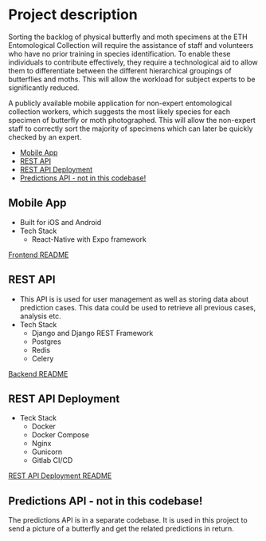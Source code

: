 # Project description

Sorting the backlog of physical butterfly and moth specimens at the ETH Entomological Collection will require the assistance of staff and volunteers who have no prior training in species 
identification. To enable these individuals to contribute effectively, they require a technological aid to allow them to differentiate between the different hierarchical groupings of 
butterflies and moths. This will allow the workload for subject experts to be significantly reduced.

A publicly available mobile application for non-expert entomological collection workers, which suggests the most likely species for each specimen of butterfly or moth photographed. This 
will allow the non-expert staff to correctly sort the majority of specimens which can later be quickly checked by an expert.

- [Mobile App](#mobile-app)
- [REST API](#rest-api)
- [REST API Deployment](#rest-api-deployment)
- [Predictions API - not in this codebase!](#predictions-api---not-in-this-codebase!)

## Mobile App
- Built for iOS and Android
- Tech Stack
    - React-Native with Expo framework

[Frontend README](./frontend/README.md)

## REST API
- This API is is used for user management as well as storing data about prediction cases. This data could be used to retrieve all previous
cases, analysis etc.
- Tech Stack
    - Django and Django REST Framework
    - Postgres
    - Redis
    - Celery

[Backend README](./backend/README.md)

## REST API Deployment
- Teck Stack
    - Docker
    - Docker Compose
    - Nginx
    - Gunicorn
    - Gitlab CI/CD

[REST API Deployment README](./backend/README_deployment.md)

## Predictions API - not in this codebase!

The predictions API is in a separate codebase. 
It is used in this project to send a picture of a butterfly and get the related predictions in return.
